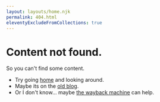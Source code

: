 ```yaml
---
layout: layouts/home.njk
permalink: 404.html
eleventyExcludeFromCollections: true
---
```

# Content not found.

So you can't find some content.

* Try going <a href="/dave/">home</a> and looking around.
* Maybe its on the <a id="oldBlogLink" href="https://please.deletethis.net/dave/">old blog</a>.
* Or I don't know... maybe <a id="waybackLink" href="https://web.archive.org/web/*/https://deletethis.net/dave/">the wayback machine</a> can help.

<script>
    document.getElementById("oldBlogLink").setAttribute("href", `https://please.deletethis.net${location.pathname.replace(/\/$/, "") + location.search}`);
    document.getElementById("waybackLink").setAttribute("href", `https://web.archive.org/web/*/${location.href.replace(/\/$/, "").replace(/\/\?/, "?")}`);
</script>
